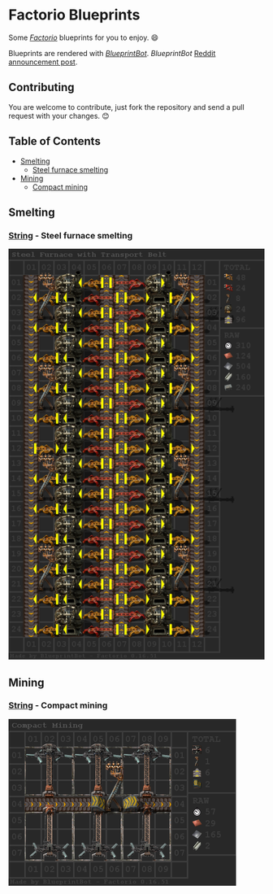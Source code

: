 # Factorio Blueprints
Some [*Factorio*](https://www.factorio.com/) blueprints for you to enjoy. :smile:

Blueprints are rendered with [*BlueprintBot*](https://discordbots.org/bot/310607046020169729). *BlueprintBot* [Reddit announcement post](https://www.reddit.com/r/factorio/comments/6iwuz9/a_new_blueprint_image_bot_has_appeared/).

## Contributing
You are welcome to contribute, just fork the repository and send a pull request with your changes. :blush:

## Table of Contents
- [Smelting](#smelting)
  - [Steel furnace smelting](#string---steel-furnace-smelting)
- [Mining](#mining)
  - [Compact mining](#string---compact-mining)

## Smelting

### [String](/id/id0/string) - Steel furnace smelting
![id0](/id/id0/blueprint.png)

## Mining

### [String](/id/id1/string) - Compact mining
![id1](/id/id1/blueprint.png)
